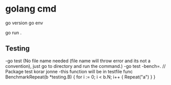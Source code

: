 # golang cmd
go version
go env

go run .

## Testing
-go test (No file name needed (file name will throw error and its not a convention), just go to directory and run the command.)
-go test -bench=.   // Package test korar jonne
-this function will be in testfile
func BenchmarkRepeat(b *testing.B) {
    for i := 0; i < b.N; i++ {
        Repeat("a")
    }
}
